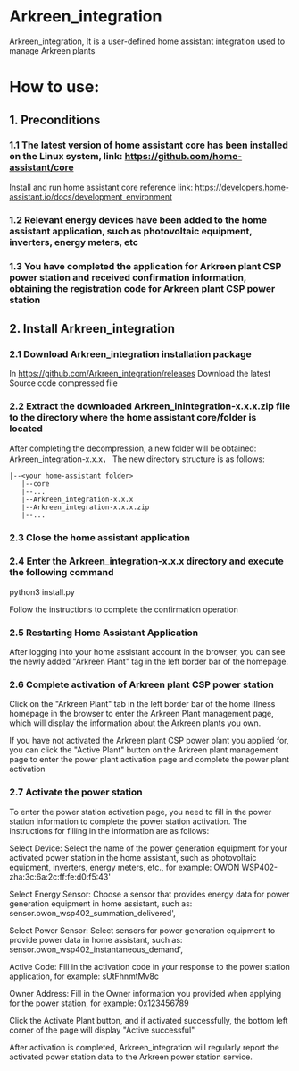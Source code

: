# Arkreen_integration
Arkreen_integration,  It is a user-defined home assistant integration used to manage Arkreen plants
# How to use:
## 1. Preconditions
###  1.1 The latest version of home assistant core has been installed on the Linux system, link: https://github.com/home-assistant/core
Install and run home assistant core reference link: https://developers.home-assistant.io/docs/development_environment
### 1.2 Relevant energy devices have been added to the home assistant application, such as photovoltaic equipment, inverters, energy meters, etc
### 1.3 You have completed the application for Arkreen plant CSP power station and received confirmation information, obtaining the registration code for Arkreen plant CSP power station


## 2. Install Arkreen_integration
### 2.1 Download Arkreen_integration installation package
In https://github.com/Arkreen_integration/releases Download the latest Source code compressed file
### 2.2 Extract the downloaded Arkreen_inintegration-x.x.x.zip file to the directory where the home assistant core/folder is located
After completing the decompression, a new folder will be obtained: Arkreen_integration-x.x.x，   The new directory structure is as follows:
```
|--<your home-assistant folder>
   |--core
   |--...
   |--Arkreen_integration-x.x.x
   |--Arkreen_integration-x.x.x.zip
   |--...
```
### 2.3 Close the home assistant application
     
### 2.4 Enter the Arkreen_integration-x.x.x directory and execute the following command
python3 install.py

Follow the instructions to complete the confirmation operation
  
### 2.5 Restarting Home Assistant Application
After logging into your home assistant account in the browser, you can see the newly added "Arkreen Plant" tag in the left border bar of the homepage.
  
### 2.6 Complete activation of Arkreen plant CSP power station
Click on the "Arkreen Plant" tab in the left border bar of the home illness homepage in the browser to enter the Arkreen Plant management page, which will display the information about the Arkreen plants you own.

If you have not activated the Arkreen plant CSP power plant you applied for, you can click the "Active Plant" button on the Arkreen plant management page to enter the power plant activation page and complete the power plant activation
  
### 2.7 Activate the power station
To enter the power station activation page, you need to fill in the power station information to complete the power station activation. The instructions for filling in the information are as follows:

Select Device:  Select the name of the power generation equipment for your activated power station in the home assistant, such as photovoltaic equipment, inverters, energy meters, etc., for example: OWON WSP402-zha:3c:6a:2c:ff:fe:d0:f5:43'

Select Energy Sensor:  Choose a sensor that provides energy data for power generation equipment in home assistant, such as: sensor.owon_wsp402_summation_delivered',

Select Power Sensor:  Select sensors for power generation equipment to provide power data in home assistant, such as: sensor.owon_wsp402_instantaneous_demand',

Active Code:  Fill in the activation code in your response to the power station application, for example: sUtFhnmtMv8c

Owner Address:  Fill in the Owner information you provided when applying for the power station, for example: 0x123456789
  
Click the Activate Plant button, and if activated successfully, the bottom left corner of the page will display "Active successful"

After activation is completed, Arkreen_integration will regularly report the activated power station data to the Arkreen power station service.
  

